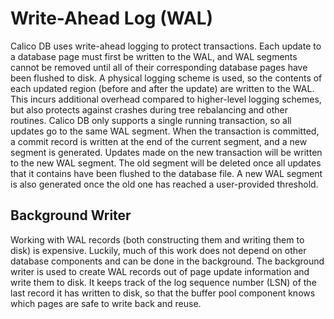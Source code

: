 # Write-Ahead Log (WAL)
Calico DB uses write-ahead logging to protect transactions.
Each update to a database page must first be written to the WAL, and WAL segments cannot be removed until all of their corresponding database pages have been flushed to disk.
A physical logging scheme is used, so the contents of each updated region (before and after the update) are written to the WAL.
This incurs additional overhead compared to higher-level logging schemes, but also protects against crashes during tree rebalancing and other routines.
Calico DB only supports a single running transaction, so all updates go to the same WAL segment.
When the transaction is committed, a commit record is written at the end of the current segment, and a new segment is generated.
Updates made on the new transaction will be written to the new WAL segment.
The old segment will be deleted once all updates that it contains have been flushed to the database file.
A new WAL segment is also generated once the old one has reached a user-provided threshold.

## Background Writer
Working with WAL records (both constructing them and writing them to disk) is expensive.
Luckily, much of this work does not depend on other database components and can be done in the background.
The background writer is used to create WAL records out of page update information and write them to disk.
It keeps track of the log sequence number (LSN) of the last record it has written to disk, so that the buffer pool component knows which pages are safe to write back and reuse.